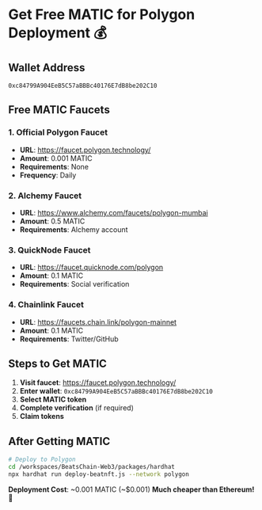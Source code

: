 # Get Free MATIC for Polygon Deployment 💰

## **Wallet Address**
`0xc84799A904EeB5C57aBBBc40176E7dB8be202C10`

## **Free MATIC Faucets**

### **1. Official Polygon Faucet**
- **URL**: https://faucet.polygon.technology/
- **Amount**: 0.001 MATIC
- **Requirements**: None
- **Frequency**: Daily

### **2. Alchemy Faucet**
- **URL**: https://www.alchemy.com/faucets/polygon-mumbai
- **Amount**: 0.5 MATIC
- **Requirements**: Alchemy account

### **3. QuickNode Faucet**
- **URL**: https://faucet.quicknode.com/polygon
- **Amount**: 0.1 MATIC
- **Requirements**: Social verification

### **4. Chainlink Faucet**
- **URL**: https://faucets.chain.link/polygon-mainnet
- **Amount**: 0.1 MATIC
- **Requirements**: Twitter/GitHub

## **Steps to Get MATIC**

1. **Visit faucet**: https://faucet.polygon.technology/
2. **Enter wallet**: `0xc84799A904EeB5C57aBBBc40176E7dB8be202C10`
3. **Select MATIC token**
4. **Complete verification** (if required)
5. **Claim tokens**

## **After Getting MATIC**

```bash
# Deploy to Polygon
cd /workspaces/BeatsChain-Web3/packages/hardhat
npx hardhat run deploy-beatnft.js --network polygon
```

**Deployment Cost**: ~0.001 MATIC (~$0.001)
**Much cheaper than Ethereum!** 🚀